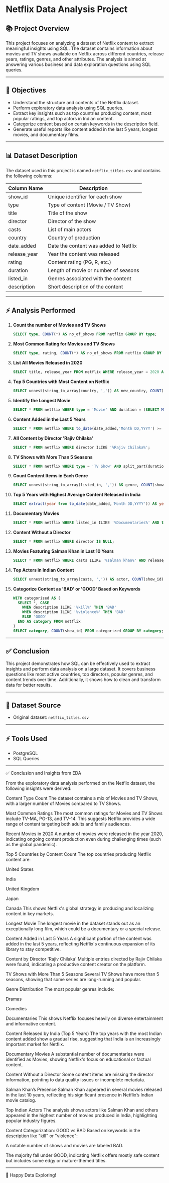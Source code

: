 
# Netflix Data Analysis Project

## 📚 Project Overview

This project focuses on analyzing a dataset of Netflix content to extract meaningful insights using SQL. The dataset contains information about movies and TV shows available on Netflix across different countries, release years, ratings, genres, and other attributes. The analysis is aimed at answering various business and data exploration questions using SQL queries.

---

## 🎯 Objectives

- Understand the structure and contents of the Netflix dataset.
- Perform exploratory data analysis using SQL queries.
- Extract key insights such as top countries producing content, most popular ratings, and top actors in Indian content.
- Categorize content based on certain keywords in the description field.
- Generate useful reports like content added in the last 5 years, longest movies, and documentary films.

---

## 📊 Dataset Description

The dataset used in this project is named `netflix_titles.csv` and contains the following columns:

| Column Name    | Description |
|-------------- |------------|
| show_id       | Unique identifier for each show |
| type         | Type of content (Movie / TV Show) |
| title        | Title of the show |
| director     | Director of the show |
| casts        | List of main actors |
| country      | Country of production |
| date_added   | Date the content was added to Netflix |
| release_year | Year the content was released |
| rating      | Content rating (PG, R, etc.) |
| duration    | Length of movie or number of seasons |
| listed_in   | Genres associated with the content |
| description | Short description of the content |

---

## ⚡ Analysis Performed

1. **Count the number of Movies and TV Shows**
   ```sql
   SELECT type, COUNT(*) AS no_of_shows FROM netflix GROUP BY type;
   ```

2. **Most Common Rating for Movies and TV Shows**
   ```sql
   SELECT type, rating, COUNT(*) AS no_of_shows FROM netflix GROUP BY type, rating ORDER BY type, no_of_shows DESC;
   ```

3. **List All Movies Released in 2020**
   ```sql
   SELECT title, release_year FROM netflix WHERE release_year = 2020 AND type = 'Movie';
   ```

4. **Top 5 Countries with Most Content on Netflix**
   ```sql
   SELECT unnest(string_to_array(country, ',')) AS new_country, COUNT(*) AS no_of_shows FROM netflix GROUP BY new_country ORDER BY no_of_shows DESC LIMIT 5;
   ```

5. **Identify the Longest Movie**
   ```sql
   SELECT * FROM netflix WHERE type = 'Movie' AND duration = (SELECT MAX(duration) FROM netflix);
   ```

6. **Content Added in the Last 5 Years**
   ```sql
   SELECT * FROM netflix WHERE to_date(date_added,'Month DD,YYYY') >= current_date - INTERVAL '5 years';
   ```

7. **All Content by Director 'Rajiv Chilaka'**
   ```sql
   SELECT * FROM netflix WHERE director ILIKE '%Rajiv Chilaka%';
   ```

8. **TV Shows with More Than 5 Seasons**
   ```sql
   SELECT * FROM netflix WHERE type = 'TV Show' AND split_part(duration, ' ', 1)::numeric > 5;
   ```

9. **Count Content Items in Each Genre**
   ```sql
   SELECT unnest(string_to_array(listed_in, ',')) AS genre, COUNT(show_id) FROM netflix GROUP BY genre;
   ```

10. **Top 5 Years with Highest Average Content Released in India**
    ```sql
    SELECT extract(year from to_date(date_added,'Month DD,YYYY')) AS year, COUNT(*) AS total, COUNT(*)::numeric / (SELECT COUNT(*) FROM netflix WHERE country = 'India')::numeric * 100 AS avg_per_year FROM netflix WHERE country = 'India' GROUP BY year ORDER BY avg_per_year DESC LIMIT 5;
    ```

11. **Documentary Movies**
    ```sql
    SELECT * FROM netflix WHERE listed_in ILIKE '%Documentaries%' AND type = 'Movie';
    ```

12. **Content Without a Director**
    ```sql
    SELECT * FROM netflix WHERE director IS NULL;
    ```

13. **Movies Featuring Salman Khan in Last 10 Years**
    ```sql
    SELECT * FROM netflix WHERE casts ILIKE '%salman khan%' AND release_year > EXTRACT(year from current_date) - 10;
    ```

14. **Top Actors in Indian Content**
    ```sql
    SELECT unnest(string_to_array(casts, ',')) AS actor, COUNT(show_id) FROM netflix WHERE country ILIKE '%India%' GROUP BY actor ORDER BY COUNT(show_id) DESC;
    ```

15. **Categorize Content as 'BAD' or 'GOOD' Based on Keywords**
    ```sql
    WITH categorized AS (
      SELECT *, CASE
        WHEN description ILIKE '%kill%' THEN 'BAD'
        WHEN description ILIKE '%violence%' THEN 'BAD'
        ELSE 'GOOD'
      END AS category FROM netflix
    )
    SELECT category, COUNT(show_id) FROM categorized GROUP BY category;
    ```

---

## ✅ Conclusion

This project demonstrates how SQL can be effectively used to extract insights and perform data analysis on a large dataset. It covers business questions like most active countries, top directors, popular genres, and content trends over time. Additionally, it shows how to clean and transform data for better results.

---

## 📁 Dataset Source

- Original dataset: `netflix_titles.csv`

---

## ⚡ Tools Used

- PostgreSQL
- SQL Queries

---

✅ Conclusion and Insights from EDA

From the exploratory data analysis performed on the Netflix dataset, the following insights were derived:

Content Type Count
The dataset contains a mix of Movies and TV Shows, with a larger number of Movies compared to TV Shows.

Most Common Ratings
The most common ratings for Movies and TV Shows include TV-MA, PG-13, and TV-14. This suggests Netflix provides a wide range of content targeting both adults and family audiences.

Recent Movies in 2020
A number of movies were released in the year 2020, indicating ongoing content production even during challenging times (such as the global pandemic).

Top 5 Countries by Content Count
The top countries producing Netflix content are:

United States

India

United Kingdom

Japan

Canada
This shows Netflix's global strategy in producing and localizing content in key markets.

Longest Movie
The longest movie in the dataset stands out as an exceptionally long film, which could be a documentary or a special release.

Content Added in Last 5 Years
A significant portion of the content was added in the last 5 years, reflecting Netflix's continuous expansion of its library to stay competitive.

Content by Director 'Rajiv Chilaka'
Multiple entries directed by Rajiv Chilaka were found, indicating a productive content creator on the platform.

TV Shows with More Than 5 Seasons
Several TV Shows have more than 5 seasons, showing that some series are long-running and popular.

Genre Distribution
The most popular genres include:

Dramas

Comedies

Documentaries
This shows Netflix focuses heavily on diverse entertainment and informative content.

Content Released by India (Top 5 Years)
The top years with the most Indian content added show a gradual rise, suggesting that India is an increasingly important market for Netflix.

Documentary Movies
A substantial number of documentaries were identified as Movies, showing Netflix's focus on educational or factual content.

Content Without a Director
Some content items are missing the director information, pointing to data quality issues or incomplete metadata.

Salman Khan’s Presence
Salman Khan appeared in several movies released in the last 10 years, reflecting his significant presence in Netflix’s Indian movie catalog.

Top Indian Actors
The analysis shows actors like Salman Khan and others appeared in the highest number of movies produced in India, highlighting popular industry figures.

Content Categorization: GOOD vs BAD
Based on keywords in the description like "kill" or "violence":

A notable number of shows and movies are labeled BAD.

The majority fall under GOOD, indicating Netflix offers mostly safe content but includes some edgy or mature-themed titles.

---

🔗 Happy Data Exploring!
